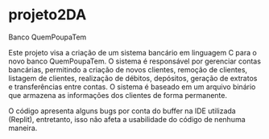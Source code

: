 # projeto2DA

Banco QuemPoupaTem

Este projeto visa a criação de um sistema bancário em linguagem C para o novo banco QuemPoupaTem. O sistema é responsável por gerenciar contas bancárias, permitindo a criação de novos clientes, remoção de clientes, listagem de clientes, realização de débitos, depósitos, geração de extratos e transferências entre contas. O sistema é baseado em um arquivo binário que armazena as informações dos clientes de forma permanente.

O código apresenta alguns bugs por conta do buffer na IDE utilizada (Replit), entretanto, isso não afeta a usabilidade do código de nenhuma maneira.
